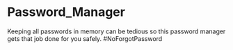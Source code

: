 # Password_Manager
Keeping all passwords in memory can be tedious so this password manager gets that job done for you safely.
#NoForgotPassword

